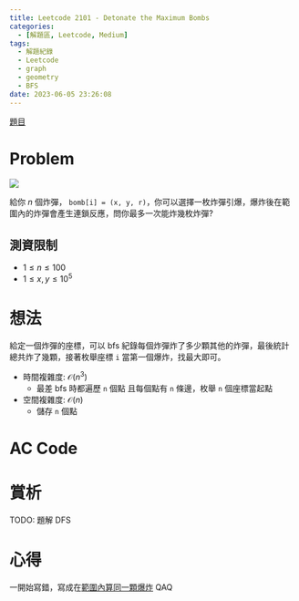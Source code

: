 ```yaml
---
title: Leetcode 2101 - Detonate the Maximum Bombs
categories:
  - [解題區, Leetcode, Medium]
tags:
  - 解題紀錄
  - Leetcode
  - graph
  - geometry
  - BFS
date: 2023-06-05 23:26:08
---
```


[題目](https://leetcode.com/problems/detonate-the-maximum-bombs/description/)

# Problem

![](https://assets.leetcode.com/uploads/2021/11/06/desmos-eg-3.png)

給你 $n$ 個炸彈， `bomb[i] = (x, y, r)`，你可以選擇一枚炸彈引爆，爆炸後在範圍內的炸彈會產生連鎖反應，問你最多一次能炸幾枚炸彈?

## 測資限制

- $1 \le n \le 100$
- $1 \le x, y \le 10^5$

# 想法

給定一個炸彈的座標，可以 bfs 紀錄每個炸彈炸了多少顆其他的炸彈，最後統計總共炸了幾顆，接著枚舉座標 `i` 當第一個爆炸，找最大即可。

- 時間複雜度: $\mathcal{O}(n^3)$
  - 最差 bfs 時都遍歷 `n` 個點 且每個點有 `n` 條邊，枚舉 `n` 個座標當起點
- 空間複雜度: $\mathcal{O}(n)$
  - 儲存 `n` 個點

# AC Code

<script src="https://emgithub.com/embed-v2.js?target=https%3A%2F%2Fgithub.com%2Froy4801%2Fsolved_problems%2Fblob%2Fmaster%2Fleetcode%2F2101.cpp%23L18-L65&style=github&type=code&showBorder=on&showLineNumbers=on&showFileMeta=on&showFullPath=on&showCopy=on"></script>

# 賞析

TODO: 題解 DFS

# 心得

一開始寫錯，寫成在[範圍內算同一顆爆炸](https://leetcode.com/problems/detonate-the-maximum-bombs/submissions/962969808/) QAQ
